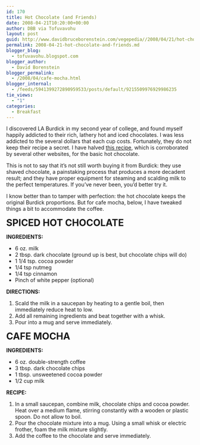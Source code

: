 ```yaml
---
id: 170
title: Hot Chocolate (and Friends)
date: 2008-04-21T10:20:00+00:00
author: DBB via Tofuvavohu
layout: post
guid: http://www.davidbruceborenstein.com/vegepedia//2008/04/21/hot-chocolate-and-friends/
permalink: 2008-04-21-hot-chocolate-and-friends.md
blogger_blog:
  - tofuvavohu.blogspot.com
blogger_author:
  - David Borenstein
blogger_permalink:
  - /2008/04/cafe-mocha.html
blogger_internal:
  - /feeds/5941399272890959533/posts/default/9215509976929986235
tie_views:
  - "1"
categories:
  - Breakfast
---
```

I discovered LA Burdick in my second year of college, and found myself happily addicted to their rich, lathery hot and iced chocolates. I was less addicted to the several dollars that each cup costs. Fortunately, they do not keep their recipe a secret. I have halved [this recipe](http://www.theheartofnewengland.com/food-Hot-Cocoa-Burdicks-Famous-Recipe.html), which is corroborated by several other websites, for the basic hot chocolate.

This is not to say that it&#8217;s not still worth buying it from Burdick: they use shaved chocolate, a painstaking process that produces a more decadent result; and they have proper equipment for steaming and scalding milk to the perfect temperatures. If you&#8217;ve never been, you&#8217;d better try it.

I know better than to tamper with perfection: the hot chocolate keeps the original Burdick proportions. But for cafe mocha, below, I have tweaked things a bit to accommodate the coffee.

<span style="font-size:180%;"><span style="font-weight: bold;">SPICED HOT CHOCOLATE</span></span>

<span style="font-weight: bold;">INGREDIENTS:<br /></span> 

  * 6 oz. milk
  * 2 tbsp. dark chocolate (ground up is best, but chocolate chips will do)
  * 1 1/4 tsp. cocoa powder
  * 1/4 tsp nutmeg
  * 1/4 tsp cinnamon
  * Pinch of white pepper (optional)

<span style="font-weight: bold;">DIRECTIONS:<br /></span> 

  1. Scald the milk in a saucepan by heating to a gentle boil, then immediately reduce heat to low.
  2. Add all remaining ingredients and beat together with a whisk.
  3. Pour into a mug and serve immediately.

<span style="font-weight: bold;font-size:180%;" >CAFE MOCHA</span>

<span style="font-weight: bold;">INGREDIENTS:<br /></span> 

  * 6 oz. double-strength coffee
  * 3 tbsp. dark chocolate chips
  * 1 tbsp. unsweetened cocoa powder
  * 1/2 cup milk

<span style="font-weight: bold;">RECIPE:<br /></span> 

  1. In a small saucepan, combine milk, chocolate chips and cocoa powder. Heat over a medium flame, stirring constantly with a wooden or plastic spoon. Do not allow to boil.
  2. Pour the chocolate mixture into a mug. Using a small whisk or electric frother, foam the milk mixture slightly.
  3. Add the coffee to the chocolate and serve immediately.
